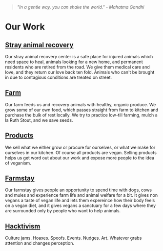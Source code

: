 <!--

Title: Our initiatives.

-->

><i>"In a gentle way, you can shake the world." - Mahatma Gandhi</i>

Our Work
=========

## [Stray animal recovery](/?p=recovery)
Our stray animal recovery center is a safe place for injured animals which need space to heal, animals looking for a new home, and permanent residents who are retired from the road. We give them medical care and love, and they return our love back ten fold. Animals who can't be brought in due to contagious conditions are treated on street.

## [Farm](/?p=farm)
Our farm feeds us and recovery animals with healthy, organic produce. We grow some of our own food, which passes straight from farm to kitchen and purchase the bulk of rest locally. We try to practice low-till farming, mulch a la Ruth Stout, and we save seeds.

## [Products](http://www.facebook.com/peepalfarm/shop)
We sell what we either grow or procure for ourselves, or what we make for ourselves in our kitchen. Of course all products are vegan. Selling products helps us get word out about our work and expose more people to the idea of veganism. 

## [Farmstay](/?p=farmstay)
Our farmstay gives people an opportunity to spend time with dogs, cows and mules and experience farm life and animal welfare for a bit. It gives non vegans a taste of vegan life and lets them expereince how their body feels on a vegan diet, and it gives vegans a sanctuary for a few days where they are surrounded only by people who want to help animals. 

## [Hacktivism](/?p=hacktivism)
Culture jams. Hoaxes. Spoofs. Events. Nudges. Art. Whatever grabs attention and changes perception. 

<!--

Title: Our initiatives to help animals and other people who help animals.

## In past

Before starting our own initiatives in Delhi and Dharamsala, we were helping other people doing animal welfare work. They were in a tough situation and we were looking for purpose.

* 2013 Friends of IACC; helping Lorraine and Ingrid in Auroville.
* 2014 Animal Rescue Kerala; helping Avis of Animal Rescue Kerala.
* 2014 Fighting cruelty with compassion; helping Dipala


Our product range in infancy. We are still toying with ideas. We have started with "[cow poop pots](https://blog.peepalfarm.org/how-to-replace-plastic-with-cow-poop-in-5-steps-dff17bec1c66#.rih78achu)", lemongrass and mint tea. Selling seeds, tofu, hydrosols, cleaners and few other things are in the plans. 

We have ideas, but these things [emerge](https://en.wikipedia.org/wiki/Emergence) depending on how slammed are we, how every one's feeling and what kind of crowd we got here.



## [Village programs](/?p=village)
Our presence in the village has been well received and to give back, we have started a few programs to improve the village. 

## [ABC Co-operative](/?p=abc)
Our stray dog spay program. Working with dog feeders, we are creating a lot of "puppy free" pockets. 


### network for good
### Activists for Animals
### Innovation
### Treat on Street

### children book with compassion
### ad agency
### 52 habits book
### jounralism and web support for other non profits


*inreasing adoptions and reducing abandonement and reducing consumption


-->
